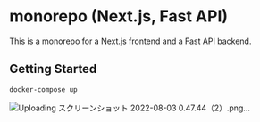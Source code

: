 # monorepo (Next.js, Fast API)

This is a monorepo for a Next.js frontend and a Fast API backend.

## Getting Started

```sh
docker-compose up
```

![Uploading スクリーンショット 2022-08-03 0.47.44（2）.png…]()
